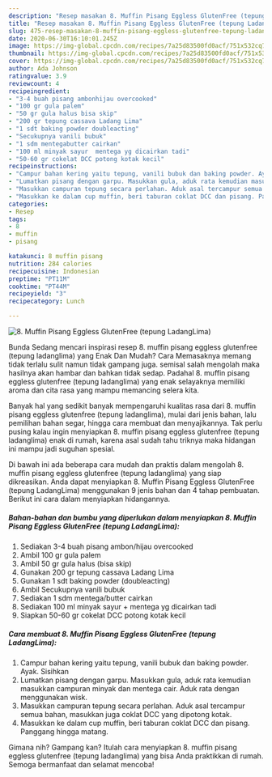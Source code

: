 ```yaml
---
description: "Resep masakan 8. Muffin Pisang Eggless GlutenFree (tepung LadangLima) | Resep Membuat 8. Muffin Pisang Eggless GlutenFree (tepung LadangLima) Yang Lezat"
title: "Resep masakan 8. Muffin Pisang Eggless GlutenFree (tepung LadangLima) | Resep Membuat 8. Muffin Pisang Eggless GlutenFree (tepung LadangLima) Yang Lezat"
slug: 475-resep-masakan-8-muffin-pisang-eggless-glutenfree-tepung-ladanglima-resep-membuat-8-muffin-pisang-eggless-glutenfree-tepung-ladanglima-yang-lezat
date: 2020-06-30T16:10:01.245Z
image: https://img-global.cpcdn.com/recipes/7a25d83500fd0acf/751x532cq70/8-muffin-pisang-eggless-glutenfree-tepung-ladanglima-foto-resep-utama.jpg
thumbnail: https://img-global.cpcdn.com/recipes/7a25d83500fd0acf/751x532cq70/8-muffin-pisang-eggless-glutenfree-tepung-ladanglima-foto-resep-utama.jpg
cover: https://img-global.cpcdn.com/recipes/7a25d83500fd0acf/751x532cq70/8-muffin-pisang-eggless-glutenfree-tepung-ladanglima-foto-resep-utama.jpg
author: Ada Johnson
ratingvalue: 3.9
reviewcount: 4
recipeingredient:
- "3-4 buah pisang ambonhijau overcooked"
- "100 gr gula palem"
- "50 gr gula halus bisa skip"
- "200 gr tepung cassava Ladang Lima"
- "1 sdt baking powder doubleacting"
- "Secukupnya vanili bubuk"
- "1 sdm mentegabutter cairkan"
- "100 ml minyak sayur  mentega yg dicairkan tadi"
- "50-60 gr cokelat DCC potong kotak kecil"
recipeinstructions:
- "Campur bahan kering yaitu tepung, vanili bubuk dan baking powder. Ayak. Sisihkan"
- "Lumatkan pisang dengan garpu. Masukkan gula, aduk rata kemudian masukkan campuran minyak dan mentega cair. Aduk rata dengan menggunakan wisk."
- "Masukkan campuran tepung secara perlahan. Aduk asal tercampur semua bahan, masukkan juga coklat DCC yang dipotong kotak."
- "Masukkan ke dalam cup muffin, beri taburan coklat DCC dan pisang. Panggang hingga matang."
categories:
- Resep
tags:
- 8
- muffin
- pisang

katakunci: 8 muffin pisang 
nutrition: 284 calories
recipecuisine: Indonesian
preptime: "PT11M"
cooktime: "PT44M"
recipeyield: "3"
recipecategory: Lunch

---
```



![8. Muffin Pisang Eggless GlutenFree (tepung LadangLima)](https://img-global.cpcdn.com/recipes/7a25d83500fd0acf/751x532cq70/8-muffin-pisang-eggless-glutenfree-tepung-ladanglima-foto-resep-utama.jpg)

Bunda Sedang mencari inspirasi resep 8. muffin pisang eggless glutenfree (tepung ladanglima) yang Enak Dan Mudah? Cara Memasaknya memang tidak terlalu sulit namun tidak gampang juga. semisal salah mengolah maka hasilnya akan hambar dan bahkan tidak sedap. Padahal 8. muffin pisang eggless glutenfree (tepung ladanglima) yang enak selayaknya memiliki aroma dan cita rasa yang mampu memancing selera kita.

Banyak hal yang sedikit banyak mempengaruhi kualitas rasa dari 8. muffin pisang eggless glutenfree (tepung ladanglima), mulai dari jenis bahan, lalu pemilihan bahan segar, hingga cara membuat dan menyajikannya. Tak perlu pusing kalau ingin menyiapkan 8. muffin pisang eggless glutenfree (tepung ladanglima) enak di rumah, karena asal sudah tahu triknya maka hidangan ini mampu jadi suguhan spesial.




Di bawah ini ada beberapa cara mudah dan praktis dalam mengolah 8. muffin pisang eggless glutenfree (tepung ladanglima) yang siap dikreasikan. Anda dapat menyiapkan 8. Muffin Pisang Eggless GlutenFree (tepung LadangLima) menggunakan 9 jenis bahan dan 4 tahap pembuatan. Berikut ini cara dalam menyiapkan hidangannya.

<!--inarticleads1-->

##### Bahan-bahan dan bumbu yang diperlukan dalam menyiapkan 8. Muffin Pisang Eggless GlutenFree (tepung LadangLima):

1. Sediakan 3-4 buah pisang ambon/hijau overcooked
1. Ambil 100 gr gula palem
1. Ambil 50 gr gula halus (bisa skip)
1. Gunakan 200 gr tepung cassava Ladang Lima
1. Gunakan 1 sdt baking powder (doubleacting)
1. Ambil Secukupnya vanili bubuk
1. Sediakan 1 sdm mentega/butter cairkan
1. Sediakan 100 ml minyak sayur + mentega yg dicairkan tadi
1. Siapkan 50-60 gr cokelat DCC potong kotak kecil




<!--inarticleads2-->

##### Cara membuat 8. Muffin Pisang Eggless GlutenFree (tepung LadangLima):

1. Campur bahan kering yaitu tepung, vanili bubuk dan baking powder. Ayak. Sisihkan
1. Lumatkan pisang dengan garpu. Masukkan gula, aduk rata kemudian masukkan campuran minyak dan mentega cair. Aduk rata dengan menggunakan wisk.
1. Masukkan campuran tepung secara perlahan. Aduk asal tercampur semua bahan, masukkan juga coklat DCC yang dipotong kotak.
1. Masukkan ke dalam cup muffin, beri taburan coklat DCC dan pisang. Panggang hingga matang.




Gimana nih? Gampang kan? Itulah cara menyiapkan 8. muffin pisang eggless glutenfree (tepung ladanglima) yang bisa Anda praktikkan di rumah. Semoga bermanfaat dan selamat mencoba!
